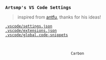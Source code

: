 <samp><b>Artsmp's VS Code Settings</b></samp>

> inspired from [antfu](https://github.com/antfu/vscode-settings/), thanks for his ideas!

[`.vscode/settings.json`](./.vscode/settings.json)<br>
[`.vscode/extensions.json`](./.vscode/extensions.json)<br>
[`.vscode/global.code-snippets`](./.vscode/global.code-snippets)

<br>

<p align="center">
  <sub>
    <samp
      Product Icons | <a href="https://github.com/antfu/vscode-icons-carbon">Carbon</a>&nbsp;&nbsp;&nbsp;&nbsp;&nbsp;&nbsp;
    </samp>
  </sub>
</p>
